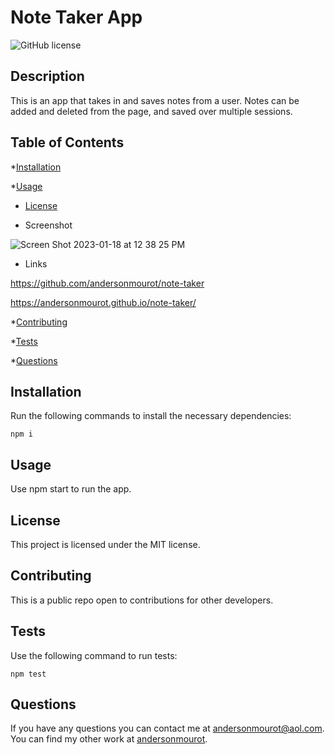 # Note Taker App
![GitHub license](https://img.shields.io/badge/license-MIT-blue.svg)

## Description
This is an app that takes in and saves notes from a user. Notes can be added and deleted from the page, and saved over multiple sessions.

## Table of Contents

*[Installation](#installation)

*[Usage](#usage)

* [License](#license)

* Screenshot

![Screen Shot 2023-01-18 at 12 38 25 PM](https://user-images.githubusercontent.com/109611768/213267504-e415b5fe-2f1b-4969-a21c-42bf6767dbdb.png)


* Links

https://github.com/andersonmourot/note-taker

https://andersonmourot.github.io/note-taker/

*[Contributing](#contributing)

*[Tests](#tests)

*[Questions](#questions)

## Installation

Run the following commands to install the necessary dependencies:
```
npm i
```

## Usage
Use npm start to run the app.
## License
    
This project is licensed under the MIT license.

## Contributing
This is a public repo open to contributions for other developers.

## Tests
Use the following command to run tests:
```
npm test
```

## Questions
If you have any questions you can contact me at andersonmourot@aol.com.
You can find my other work at [andersonmourot](https://github.com/andersonmourot/).
